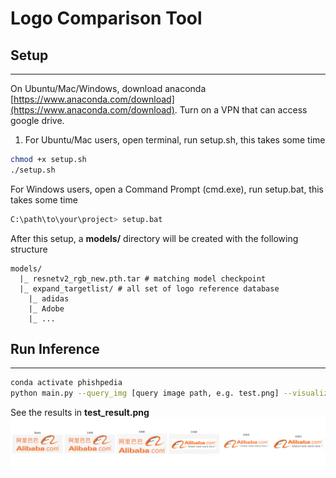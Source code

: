 # Logo Comparison Tool

## Setup

---

On Ubuntu/Mac/Windows, download anaconda [https://www.anaconda.com/download](https://www.anaconda.com/download).
Turn on a VPN that can access google drive.

1. For Ubuntu/Mac users, open terminal, run setup.sh, this takes some time
```bash
chmod +x setup.sh
./setup.sh
```

For Windows users, open a Command Prompt (cmd.exe), run setup.bat, this takes some time
```bash
C:\path\to\your\project> setup.bat
```

After this setup, a **models/** directory will be created with the following structure
```
models/
  |_ resnetv2_rgb_new.pth.tar # matching model checkpoint
  |_ expand_targetlist/ # all set of logo reference database
    |_ adidas
    |_ Adobe
    |_ ...
```


## Run Inference

---

```bash
conda activate phishpedia
python main.py --query_img [query image path, e.g. test.png] --visualize_path [where to save the visualization, e.g. test_result.png]
```

See the results in **test_result.png**
<img src="test_result.png">

